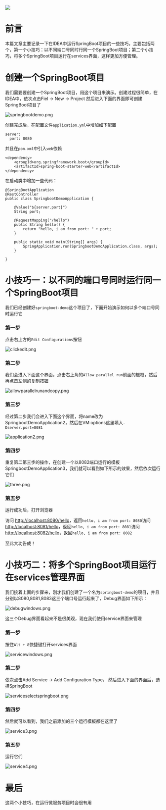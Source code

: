 ![](https://b3logfile.com/bing/20200511.jpg?imageView2/1/w/960/h/540/interlace/1/q/100)

# 前言

本篇文章主要记录一下在IDEA中运行SpringBoot项目的一些技巧，主要包括两个，第一个小技巧：以不同端口号同时行同一个SpringBoot项目；第二个小技巧，将多个SpringBoot项目运行在services界面，这样更加方便管理。

# 创建一个SpringBoot项目

我们需要要创建一个SpringBoot项目，用这个项目来演示。创建过程很简单，在IDEA中，依次点击Fiel -> New -> Project 然后进入下面的界面即可创建SpringBoot项目了

![springbootdemo.png](https://b3logfile.com/file/2020/10/springbootdemo-76ed42b2.png)

创建完成后，在配置文件`application.yml`中增加如下配置

```
server:
  port: 8080
```

并且在`pom.xml`中引入`web`依赖

```
<dependency>
    <groupId>org.springframework.boot</groupId>
    <artifactId>spring-boot-starter-web</artifactId>
</dependency>
```

在启动类中增加一些代码：

```
@SpringBootApplication
@RestController
public class SpringbootDemoApplication {

    @Value("${server.port}")
    String port;

    @RequestMapping("/hello")
    public String hello() {
        return "hello, i am from port: " + port;
    }

    public static void main(String[] args) {
        SpringApplication.run(SpringbootDemoApplication.class, args);
    }

}
```

# 小技巧一：以不同的端口号同时运行同一个SpringBoot项目

我们已经创建好`springboot-demo`这个项目了，下面开始演示如何以多个端口号同时运行它

### 第一步

点击右上方的`Edit Configurations`按钮

![clickedit.png](https://b3logfile.com/file/2020/10/clickedit-9381db60.png)

### 第二步

我们会进入下面这个界面，点击右上角的`Allow parallel run`前面的框框，然后再点击左侧的复制按钮

![allowparallelrunandcopy.png](https://b3logfile.com/file/2020/10/allowparallelrunandcopy-915e2fa4.png)

### 第三步

经过第二步我们会进入下面这个界面，将name改为SpringbootDemoApplication2，然后在VM options这里填入`-Dserver.port=8081`

![application2.png](https://b3logfile.com/file/2020/10/application2-f8e1b310.png)

### 第四步

重复第二第三步的操作，在创建一个以8082端口运行的模板SpringbootDemoApplication3，我们就可以看到如下所示的效果，然后依次运行它们

![three.png](https://b3logfile.com/file/2020/10/three-3d896ea7.png)

### 第五步

运行成功后，打开浏览器

访问 [http://localhost:8080/hello](http://localhost:8080/hello)，返回`hello, i am from port: 8080`访问 [http://localhost:8081/hello](http://localhost:8081/hello)，返回`hello, i am from port: 8081`访问 [http://localhost:8082/hello](http://localhost:8082/hello)，返回`hello, i am from port: 8082`

至此大功告成！

# 小技巧二：将多个SpringBoot项目运行在services管理界面

我们接着上面的步骤来，刚才我们创建了一个名为`springboot-demo`的项目，并且分别以8080,8081,8083这三个端口号运行起来了，Debug界面如下所示：

![debugwindows.png](https://b3logfile.com/file/2020/10/debugwindows-40baeb5d.png)

这三个Debug界面看起来不是很美观，现在我们使用service界面来管理

### 第一步

按住`Alt + 8`快捷键打开services界面

![servicewindows.png](https://b3logfile.com/file/2020/10/servicewindows-16f48e95.png)

### 第二步

依次点击Add Service -> Add Configuration Type， 然后进入下面的界面后，选择SpringBoot

![serviceselectspringboot.png](https://b3logfile.com/file/2020/10/serviceselectspringboot-1d23bb49.png)

### 第四步

然后就可以看到，我们之前添加的三个运行模板都在这里了

![service3.png](https://b3logfile.com/file/2020/10/service3-d79936f5.png)

### 第五步

运行它们

![service4.png](https://b3logfile.com/file/2020/10/service4-350b2944.png)

# 最后

这两个小技巧，在运行微服务项目时会很有用
